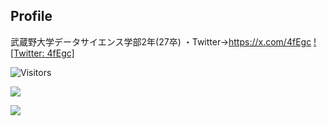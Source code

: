 ## Profile
武蔵野大学データサイエンス学部2年(27卒)
・Twitter→https://x.com/4fEgc
[![Twitter: 4fEgc]](https://x.com/4fEgc)


![Visitors](https://visitor-badge.glitch.me/badge?page_id=contiki9&left_color=gray&right_color=blue)

![](https://github-readme-stats.vercel.app/api/top-langs?username=tacho-bana&show_icons=true&locale=en&layout=compact)


![](https://skillicons.dev/icons?i=html,css,js,react,python,php,go,java,flask)